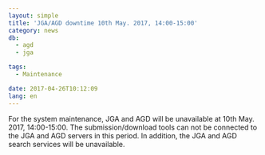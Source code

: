 ```yaml
---
layout: simple
title: 'JGA/AGD downtime 10th May. 2017, 14:00-15:00'
category: news
db:
  - agd
  - jga

tags:
  - Maintenance

date: 2017-04-26T10:12:09
lang: en
---
```


<p>For the system maintenance, JGA and AGD will be unavailable at 10th May. 2017, 14:00-15:00. The submission/download tools can not be connected to the JGA and AGD servers in this period. In addition, the JGA and AGD search services will be unavailable.</p>
